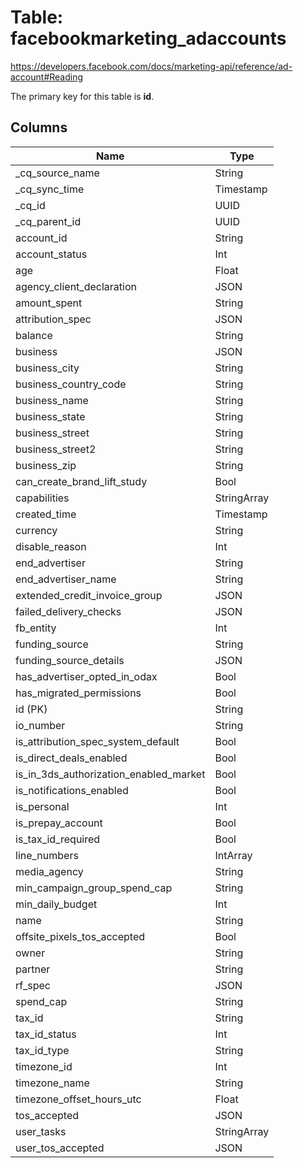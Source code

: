 # Table: facebookmarketing_adaccounts

https://developers.facebook.com/docs/marketing-api/reference/ad-account#Reading

The primary key for this table is **id**.

## Columns

| Name          | Type          |
| ------------- | ------------- |
|_cq_source_name|String|
|_cq_sync_time|Timestamp|
|_cq_id|UUID|
|_cq_parent_id|UUID|
|account_id|String|
|account_status|Int|
|age|Float|
|agency_client_declaration|JSON|
|amount_spent|String|
|attribution_spec|JSON|
|balance|String|
|business|JSON|
|business_city|String|
|business_country_code|String|
|business_name|String|
|business_state|String|
|business_street|String|
|business_street2|String|
|business_zip|String|
|can_create_brand_lift_study|Bool|
|capabilities|StringArray|
|created_time|Timestamp|
|currency|String|
|disable_reason|Int|
|end_advertiser|String|
|end_advertiser_name|String|
|extended_credit_invoice_group|JSON|
|failed_delivery_checks|JSON|
|fb_entity|Int|
|funding_source|String|
|funding_source_details|JSON|
|has_advertiser_opted_in_odax|Bool|
|has_migrated_permissions|Bool|
|id (PK)|String|
|io_number|String|
|is_attribution_spec_system_default|Bool|
|is_direct_deals_enabled|Bool|
|is_in_3ds_authorization_enabled_market|Bool|
|is_notifications_enabled|Bool|
|is_personal|Int|
|is_prepay_account|Bool|
|is_tax_id_required|Bool|
|line_numbers|IntArray|
|media_agency|String|
|min_campaign_group_spend_cap|String|
|min_daily_budget|Int|
|name|String|
|offsite_pixels_tos_accepted|Bool|
|owner|String|
|partner|String|
|rf_spec|JSON|
|spend_cap|String|
|tax_id|String|
|tax_id_status|Int|
|tax_id_type|String|
|timezone_id|Int|
|timezone_name|String|
|timezone_offset_hours_utc|Float|
|tos_accepted|JSON|
|user_tasks|StringArray|
|user_tos_accepted|JSON|